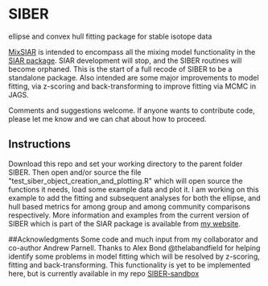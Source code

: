 SIBER
=====

ellipse and convex hull fitting package for stable isotope data

[MixSIAR](https://github.com/brianstock/MixSIAR) is intended to encompass all the mixing model functionality in the [SIAR package](http://www.tcd.ie/Zoology/research/research/theoretical/siar.php). SIAR development will stop,
and the SIBER routines will become orphaned. This is the start of a full recode of SIBER to be a standalone package. 
Also intended are some major improvements to model fitting, via z-scoring and back-transforming to improve fitting 
via MCMC in JAGS. 

Comments and suggestions welcome. If anyone wants to contribute code, please let me know and we can chat about how 
to proceed.

## Instructions
Download this repo and set your working directory to the parent folder SIBER. Then open and/or source the file "test_siber_object_creation_and_plotting.R" which will open source the functions it needs, load some example data and plot it. I am working on this example to add the fitting and subsequent analyses for both the ellipse, and hull based metrics for among group and among community comparisons respectively. More information and examples from the current version of SIBER which is part of the SIAR package is available from [my website](http://www.tcd.ie/Zoology/research/research/theoretical/Rpodcasts.php#siber).

##Acknowledgments
Some code and much input from my collaborator and co-author Andrew Parnell. Thanks to Alex Bond @thelabandfield for helping identify some problems in model fitting which will be resolved by z-scoring, fitting and back-transforming. This functionality is yet to be implemented here, but is currently available in my repo [SIBER-sandbox]( https://github.com/AndrewLJackson/SIBER-sandbox)
